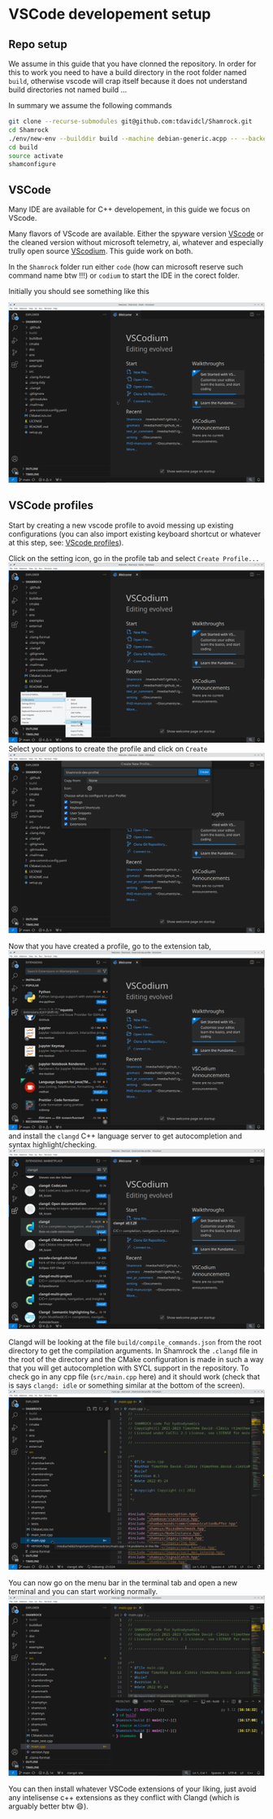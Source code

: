 # VSCode developement setup

## Repo setup

We assume in this guide that you have clonned the repository.
In order for this to work you need to have a build directory in the root folder named `build`, otherwise vscode will crap itself because it does not understand build directories not named build ...

In summary we assume the following commands 

```bash
git clone --recurse-submodules git@github.com:tdavidcl/Shamrock.git
cd Shamrock
./env/new-env --builddir build --machine debian-generic.acpp -- --backend omp
cd build
source activate
shamconfigure
```

## VSCode

Many IDE are available for C++ developement, in this guide we focus on VScode.

Many flavors of VScode are available. Either the spyware version [VScode](https://code.visualstudio.com/) or the cleaned version without microsoft telemetry, ai, whatever and especially trully open source [VScodium](https://vscodium.com/). This guide work on both.

In the `Shamrock` folder run either `code` (how can microsoft reserve such command name btw !!!) or `codium` to start the IDE in the corect folder.

Initially you should see something like this 

![VScode blank](../assets/figures/vscode/vscode_blank.png)

## VSCode profiles

Start by creating a new vscode profile to avoid messing up existing configurations (you can also import existing keyboard shortcut or whatever at this step, see: [VScode profiles](https://code.visualstudio.com/docs/editor/profiles)).

Click on the setting icon, go in the profile tab and select `Create Profile...`
![VScode blank](../assets/figures/vscode/create_profile.png)
Select your options to create the profile and click on `Create`
![VScode blank](../assets/figures/vscode/create_profile2.png)

Now that you have created a profile, go to the extension tab,
![VScode blank](../assets/figures/vscode/go_to_ext.png) 
and install the `clangd` C++ language server to get autocompletion and syntax highlight/checking.
![VScode blank](../assets/figures/vscode/install_clangd.png)

Clangd will be looking at the file `build/compile_commands.json` from the root directory to get the compilation arguments. In Shamrock the `.clangd` file in the root of the directory and the CMake configuration is made in such a way that you will get autocompletion with SYCL support in the repository. To check go in any cpp file (`src/main.cpp` here) and it should work (check that is says `clangd: idle` or something similar at the bottom of the screen).
![VScode blank](../assets/figures/vscode/it_works.png)

You can now go on the menu bar in the terminal tab and open a new terminal and you can start working normally.
![VScode blank](../assets/figures/vscode/compile.png)

You can then install whatever VSCode extensions of your liking, just avoid any intelisense c++ extensions as they conflict with Clangd (which is arguably better btw 😄). 